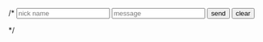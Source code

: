 /*<html>
    <body>
        <input id="name" type="text" placeholder="nick name" required>
        <input id="message"  type="text" placeholder="message" required>
        <input id="submit"  type="submit" value="send">
        <input id="reset"  type="reset" value="clear">
    </body>
</html>*/
